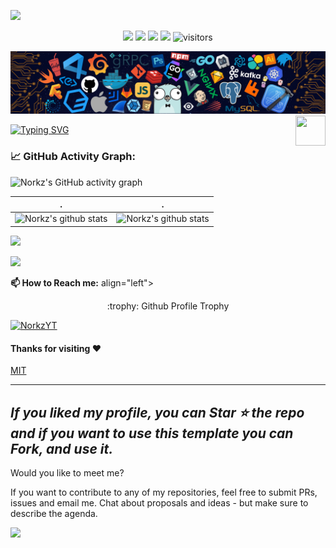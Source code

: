 ![](assets/Bottom_up.svg)

<!--   my-icons -->
<p align="center">
    <a href="https://github.com/NorkzYT/NorkzYT"><img src="https://img.shields.io/badge/status-updating-brightgreen.svg"></a>
    <a href="https://github.com/NorkzYT/NorkzYT/graphs/contributors"><img src="https://img.shields.io/github/contributors/NorkzYT/NorkzYT?color=blue"></a>
    <a href="https://github.com/NorkzYT/NorkzYT/stargazers"><img src="https://img.shields.io/github/stars/NorkzYT/NorkzYT.svg?logo=github"></a>
    <a href="https://github.com/NorkzYT/NorkzYT/network/members"><img src="https://img.shields.io/github/forks/NorkzYT/NorkzYT.svg?color=blue&logo=github"></a>
    <img src="https://visitor-badge.laobi.icu/badge?page_id=NorkzYT.NorkzYT" alt="visitors"/>   
</p>

<!--   my-header-img -->
![](./src/header_.png)
<a href="https://www.python.org/"><img src="https://upload.wikimedia.org/wikipedia/commons/c/c3/Python-logo-notext.svg" align="right" height="48" width="48" ></a>

<!--   my-ticker -->    
[![Typing SVG](https://readme-typing-svg.herokuapp.com?font=Square+Peg&size=50&color=019EFF&center=true&vCenter=true&width=500&height=60&lines=Hey%2C+I'm+Richard+Lora;A+Polymath+Technologist)](https://git.io/typing-svg)



<!--   GitHub stats graph -->
### 📈 GitHub Activity Graph:
![Norkz's GitHub activity graph](https://activity-graph.herokuapp.com/graph?username=NorkzYT&hide_border=true&theme=redical)

| .                                                                                                                                       | .                                                                                                                         |
|-----------------------------------------------------------------------------------------------------------------------------------------|---------------------------------------------------------------------------------------------------------------------------|
| ![Norkz's github stats](https://github-readme-stats.vercel.app/api?username=NorkzYT&show_icons=true&theme=radical&include_all_commits=true) | ![Norkz's github stats](https://github-readme-stats.vercel.app/api/top-langs/?username=NorkzYT&theme=radical&layout=compact) |

<p align="left">
<img src="https://github-readme-streak-stats.herokuapp.com/?user=NorkzYT"></img>
</p>

<!--   profile-green-animate -->
![](./profile-3d-contrib/profile-green-animate.svg)


<!--   skyline 
<a href="https://skyline.github.com/NorkzYT/2022"><img src="./assets/2022.gif" alt="" width="auto" height="auto" /></a>
-->



**📫 How to Reach me:**
align="left">


<div align="center">
<summary>:trophy: Github Profile Trophy</summary>
</div>

<p align="left"> 
<a href="https://github.com/ryo-ma/github-profile-trophy"><img src="https://github-profile-trophy.vercel.app/?username=NorkzYT" alt="NorkzYT" /></a>
</p>


#### Thanks for visiting :heart:


[MIT](LICENSE)
 </p>

---
  *If you liked my profile, you can Star ⭐ the repo and if you want to use this template you can Fork, and use it.*
---
Would you like to meet me?

If you want to contribute to any of my repositories, feel free to submit PRs, issues and email me. Chat about proposals and ideas - but make sure to describe the agenda.



![](assets/Bottom_down.svg)

